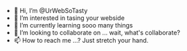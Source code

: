 - 👋 Hi, I’m @UrWebSoTasty
- 👀 I’m interested in tasing your webside
- 🌱 I’m currently learning sooo many things
- 💞️ I’m looking to collaborate on ... wait, what's collaborate?
- 📫 How to reach me ...? Just stretch your hand.

<!---
UrWebSoTasty/UrWebSoTasty is a ✨ special ✨ repository to you cause its `README.md` (this file) appears in your life.
--->
